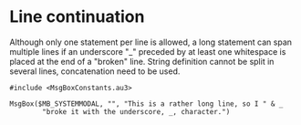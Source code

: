 # Line continuation

Although only one statement per line is allowed, a long statement can span multiple lines if an underscore "_" preceded by at least one whitespace is placed at the end of a "broken" line. String definition cannot be split in several lines, concatenation need to be used.

```autoit
#include <MsgBoxConstants.au3>

MsgBox($MB_SYSTEMMODAL, "", "This is a rather long line, so I " & _
        "broke it with the underscore, _, character.") 
```
